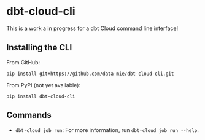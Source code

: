 # dbt-cloud-cli

This is a work a in progress for a dbt Cloud command line interface!

## Installing the CLI

From GitHub:

    pip install git+https://github.com/data-mie/dbt-cloud-cli.git

From PyPI (not yet available):

    pip install dbt-cloud-cli

## Commands

* `dbt-cloud job run`: For more information, run `dbt-cloud job run --help`.